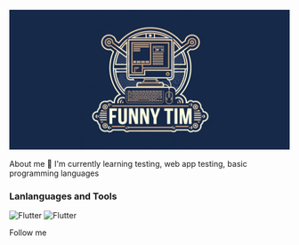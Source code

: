 ![Header](https://github.com/FunnyTim1/FunnyTim1/blob/main/assets/header.png)


About me
🌱 I'm currently learning testing, web app testing, basic programming languages


### Lanlanguages ​​and Tools
![Flutter](https://img.shields.io/badge/-C++-162949?style=for-the-badge&logo=C%2b%2b&logoColor=408DD2)
![Flutter](https://img.shields.io/badge/-SQL-162949?style=for-the-badge&logo=SQL&logoColor=ffffff)

Follow me
